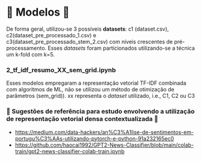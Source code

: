 # 🤖 Modelos 🤖

De forma geral, utilizou-se 3 possíveis **datasets**: c1 (dataset.csv), c2(dataset_pre_processado_1.csv) e c3(dataset_pre_processado_stem_2.csv) com níveis crescentes de pré-processamento. Esses _datasets_ foram particionados utilizando-se a técnica um k-fold com k=5.



### 2_tf_idf_resumo_XX_sem_grid.ipynb
Esses modelos empregaram a representação vetorial TF-IDF combinada com algoritmos de ML, não se utilizou um método de otimização de parâmetros (sem_grid)).
xx representa o _dataset_ utilizado, i.e., C1, C2 ou C3


  ### 📝 Sugestões de referência para estudo envolvendo a utilização de representação vetorial densa contextualizada 📝
- https://medium.com/data-hackers/an%C3%A1lise-de-sentimentos-em-portugu%C3%AAs-utilizando-pytorch-e-python-91a232165ec0
- https://github.com/haocai1992/GPT2-News-Classifier/blob/main/colab-train/gpt2-news-classifier-colab-train.ipynb
